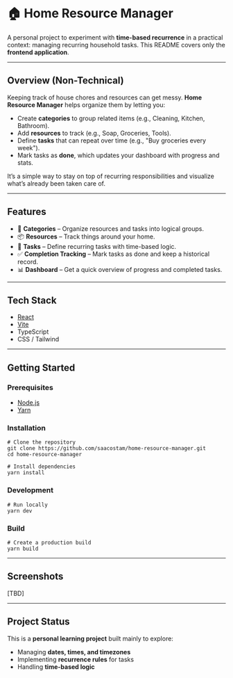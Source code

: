 # 🏠 Home Resource Manager

A personal project to experiment with **time-based recurrence** in a practical context: managing recurring household tasks.
This README covers only the **frontend application**.

---

## Overview (Non-Technical)

Keeping track of house chores and resources can get messy.
**Home Resource Manager** helps organize them by letting you:

- Create **categories** to group related items (e.g., Cleaning, Kitchen, Bathroom).
- Add **resources** to track (e.g., Soap, Groceries, Tools).
- Define **tasks** that can repeat over time (e.g., "Buy groceries every week").
- Mark tasks as **done**, which updates your dashboard with progress and stats.

It’s a simple way to stay on top of recurring responsibilities and visualize what’s already been taken care of.

---

## Features

- 📂 **Categories** – Organize resources and tasks into logical groups.
- 📦 **Resources** – Track things around your home.
- 📝 **Tasks** – Define recurring tasks with time-based logic.
- ✅ **Completion Tracking** – Mark tasks as done and keep a historical record.
- 📊 **Dashboard** – Get a quick overview of progress and completed tasks.

---

## Tech Stack

- [React](https://react.dev/)
- [Vite](https://vitejs.dev/)
- TypeScript
- CSS / Tailwind

---

## Getting Started

### Prerequisites

- [Node.js](https://nodejs.org/)
- [Yarn](https://yarnpkg.com/)

### Installation

    # Clone the repository
    git clone https://github.com/saacostam/home-resource-manager.git
    cd home-resource-manager

    # Install dependencies
    yarn install

### Development

    # Run locally
    yarn dev

### Build

    # Create a production build
    yarn build

---

## Screenshots

[TBD]

---

## Project Status

This is a **personal learning project** built mainly to explore:

- Managing **dates, times, and timezones**
- Implementing **recurrence rules** for tasks
- Handling **time-based logic**
